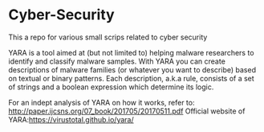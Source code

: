 # Cyber-Security
This a repo for various small scrips related to cyber security


YARA is a tool aimed at (but not limited to) helping malware researchers to identify and classify malware samples. With YARA you can create descriptions of malware families (or whatever you want to describe) based on textual or binary patterns. Each description, a.k.a rule, consists of a set of strings and a boolean expression which determine its logic.

For an indept analysis of YARA on how it works, refer to: http://paper.ijcsns.org/07_book/201705/20170511.pdf
Official website of YARA:https://virustotal.github.io/yara/

